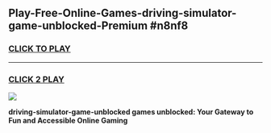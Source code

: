 
## Play-Free-Online-Games-driving-simulator-game-unblocked-Premium #n8nf8
<h3>
<a href="https://premium.freeplayer.one?title=driving-simulator-game-unblocked&ref=8M">CLICK TO PLAY</a></h3>
<hr>

<h3>
<a href="https://premium.freeplayer.one?title=driving-simulator-game-unblocked&ref=8M">CLICK 2 PLAY</a>
  
</h3>

<a href="https://premium.freeplayer.one?title=driving-simulator-game-unblocked&ref=8M"><img src="https://clearcache.store/games.png"></a>


**driving-simulator-game-unblocked games unblocked: Your Gateway to Fun and Accessible Online Gaming**
